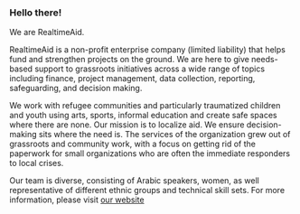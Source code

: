 ### Hello there!

We are RealtimeAid.

RealtimeAid is a non-profit enterprise company (limited liability) that helps fund and strengthen projects on the ground. We are here to give needs-based support to grassroots initiatives across a wide range of topics including finance, project management, data collection, reporting, safeguarding, and decision making.

We work with refugee communities and particularly traumatized children and youth using arts, sports, informal education and create safe spaces where there are none. Our mission is to localize aid. We ensure decision-making sits where the need is. The services of the organization grew out of grassroots and community work, with a focus on getting rid of the paperwork for small organizations who are often the immediate responders to local crises.

Our team is diverse, consisting of Arabic speakers, women, as well representative of different ethnic groups and technical skill sets. For more information, please visit [our website](https://realtimeaid.org)
